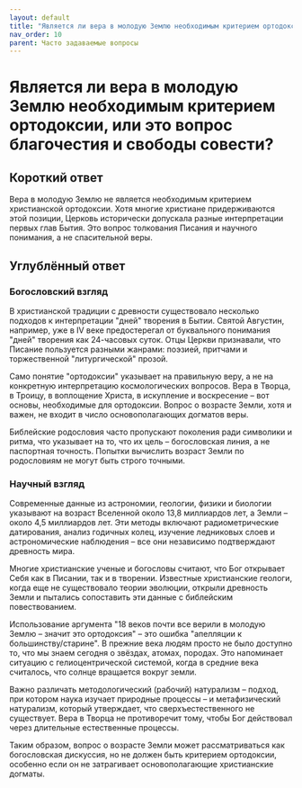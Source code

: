 ```yaml
---
layout: default
title: "Является ли вера в молодую Землю необходимым критерием ортодоксии, или это вопрос благочестия и свободы совести?"
nav_order: 10
parent: Часто задаваемые вопросы
---
```


# Является ли вера в молодую Землю необходимым критерием ортодоксии, или это вопрос благочестия и свободы совести?

## Короткий ответ

Вера в молодую Землю не является необходимым критерием христианской ортодоксии. Хотя многие христиане придерживаются этой позиции, Церковь исторически допускала разные интерпретации первых глав Бытия. Это вопрос толкования Писания и научного понимания, а не спасительной веры.

## Углублённый ответ

### Богословский взгляд

В христианской традиции с древности существовало несколько подходов к интерпретации "дней" творения в Бытии. Святой Августин, например, уже в IV веке предостерегал от буквального понимания "дней" творения как 24-часовых суток. Отцы Церкви признавали, что Писание пользуется разными жанрами: поэзией, притчами и торжественной "литургической" прозой.

Само понятие "ортодоксии" указывает на правильную веру, а не на конкретную интерпретацию космологических вопросов. Вера в Творца, в Троицу, в воплощение Христа, в искупление и воскресение – вот основы, необходимые для ортодоксии. Вопрос о возрасте Земли, хотя и важен, не входит в число основополагающих догматов веры.

Библейские родословия часто пропускают поколения ради символики и ритма, что указывает на то, что их цель – богословская линия, а не паспортная точность. Попытки вычислить возраст Земли по родословиям не могут быть строго точными.

### Научный взгляд

Современные данные из астрономии, геологии, физики и биологии указывают на возраст Вселенной около 13,8 миллиардов лет, а Земли – около 4,5 миллиардов лет. Эти методы включают радиометрические датирования, анализ годичных колец, изучение ледниковых слоев и астрономические наблюдения – все они независимо подтверждают древность мира.

Многие христианские ученые и богословы считают, что Бог открывает Себя как в Писании, так и в творении. Известные христианские геологи, когда еще не существовало теории эволюции, открыли древность Земли и пытались сопоставить эти данные с библейским повествованием.

Использование аргумента "18 веков почти все верили в молодую Землю – значит это ортодоксия" – это ошибка "апелляции к большинству/старине". В прежние века людям просто не было доступно то, что мы знаем сегодня о звёздах, атомах, породах. Это напоминает ситуацию с гелиоцентрической системой, когда в средние века считалось, что солнце вращается вокруг земли.

Важно различать методологический (рабочий) натурализм – подход, при котором наука изучает природные процессы – и метафизический натурализм, который утверждает, что сверхъестественного не существует. Вера в Творца не противоречит тому, чтобы Бог действовал через длительные естественные процессы.

Таким образом, вопрос о возрасте Земли может рассматриваться как богословская дискуссия, но не должен быть критерием ортодоксии, особенно если он не затрагивает основополагающие христианские догматы.